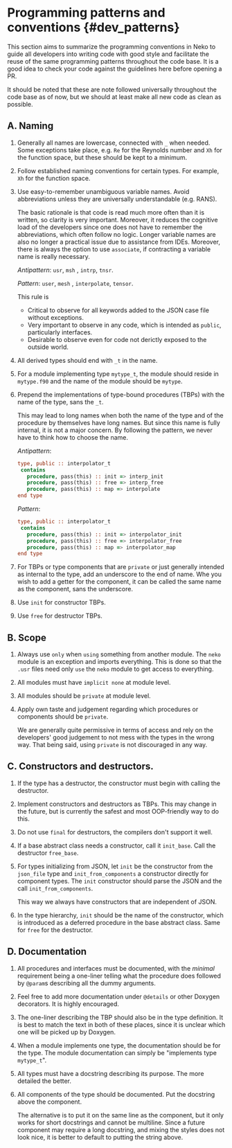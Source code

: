 # Programming patterns and conventions {#dev_patterns}

This section aims to summarize the programming conventions in Neko to guide all
developers into writing code with good style and facilitate the reuse of the
same programming patterns throughout the code base. It is a good idea to check
your code against the guidelines here before opening a PR.

It should be noted that these are note followed universally throughout the code
base as of now, but we should at least make all new code as clean as possible.

## A. Naming 

1. Generally all names are lowercase, connected with `_` when needed. Some
   exceptions take place, e.g. `Re` for the Reynolds number and `Xh` for the
   function space, but these should be kept to a minimum.

2. Follow established naming conventions for certain types. For example, `Xh` for the function space.  

3. Use easy-to-remember unambiguous variable names. Avoid abbreviations unless
   they are universally understandable (e.g. RANS).
   
   The basic rationale is that code is read much more often than it is written,
   so clarity is very important. Moreover, it reduces the cognitive load of the
   developers since one does not have to remember the abbreviations, which often
   follow no logic.  Longer variable names are also no longer a practical issue
   due to assistance from IDEs. Moreover, there is always the option to use
   `associate`, if contracting a variable name is really necessary.

   *Antipattern*: `usr`, `msh` , `intrp`, `tnsr`.

   *Pattern*: `user`, `mesh` , `interpolate`, `tensor`.

   This rule is
   * Critical to observe for all keywords added to the JSON case file without
     exceptions.
   * Very important to observe in any code, which is intended as `public`,
     particularly interfaces.
   * Desirable to observe even for code not derictly exposed to the outside world.
   
4. All derived types should end with `_t` in the name.

5. For a module implementing type `mytype_t`, the module should reside in
   `mytype.f90` and the name of the module should be `mytype`.

6. Prepend the implementations of type-bound procedures (TBPs) with the name of
   the type, sans the `_t`.

   This may lead to long names when both the name of the type and of the
   procedure by  themselves have long names. But since this name is fully
   internal, it is not a major concern. By following the pattern, we never have
   to think how to choose the name.

   *Antipattern*:

   ```fortran
   type, public :: interpolator_t
    contains
      procedure, pass(this) :: init => interp_init
      procedure, pass(this) :: free => interp_free
      procedure, pass(this) :: map => interpolate
   end type
   ```

   *Pattern*:

   ```fortran
   type, public :: interpolator_t
    contains
      procedure, pass(this) :: init => interpolator_init
      procedure, pass(this) :: free => interpolator_free
      procedure, pass(this) :: map => interpolator_map
   end type
   ```

7. For TBPs or type components that are `private` or just generally intended as
   internal to the type, add an underscore to the end of name. Whe you wish to
   add a getter for the component, it can be called the same name as the
   component, sans the underscore.

8. Use `init` for constructor TBPs.

9. Use `free` for destructor TBPs.

## B. Scope

1. Always use `only` when `using` something from another module.  The `neko`
   module is an exception and imports everything. This is done so that the
   `.usr` files need only `use` the `neko` module to get access to everything.

2. All modules must have `implicit none` at module level.

3. All modules should be `private` at module level.

4. Apply own taste and judgement regarding which procedures or components
   should be `private`.

   We are generally quite permissive in terms of access and rely on the
   developers' good judgement to not mess with the types in the wrong way. That
   being said, using `private` is not discouraged in any way.

## C. Constructors and destructors. 

1.  If the type has a destructor, the constructor must begin with calling the
    destructor.

2.  Implement constructors and destructors as TBPs. This may change in the
    future, but is currently the safest and most OOP-friendly way to do this.

3.  Do not use `final` for destructors, the compilers don't support it well.

4. If a base abstract class needs a constructor, call it `init_base`. Call the
   destructor `free_base`.

5. For types initializing from JSON, let `init` be the constructor from the
   `json_file` type and `init_from_components` a constructor directly for component types.
   The `init` constructor should parse the JSON and the call `init_from_components`.

   This way we always have constructors that are independent of JSON.

6. In the type hierarchy, `init` should be the name of the constructor, which
   is introduced as a deferred procedure in the base abstract class. Same for
   `free` for the destructor.


## D. Documentation

1. All procedures and interfaces must be documented, with the *minimal*
   requirement being a one-liner telling what the procedure does followed by
   `@param`s describing all the dummy  arguments. 

2. Feel free to add more documentation under `@details` or other Doxygen
   decorators. It is highly encouraged.

3. The one-liner describing the TBP should also be in the type definition. It is
   best to match the text in both of these places, since it is unclear which one
   will be picked up by Doxygen.

4. When a module implements one type, the documentation should be for the type.
   The module documentation can simply be "implements type `mytype_t`".

5. All types must have a docstring describing its purpose. The more detailed the
   better.

6. All components of the type should be documented. Put the docstring above the
   component.

   The alternative is to put it on the same line as the component, but it only
   works for short docstrings and cannot be multiline. Since a future component
   may require a long docstring, and mixing the styles does not look nice, it is
   better to default to putting the string above.














